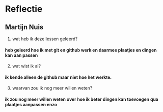 # Reflectie

## Martijn Nuis

1. wat heb ik deze lessen geleerd?
#### heb geleerd hoe ik met git en github werk en daarmee plaatjes en dingen kan aan passen

2. wat wist ik al?
#### ik kende alleen de github maar niet hoe het werkte.

3. waarvan zou ik nog meer willen weten?
#### ik zou nog meer willen weten over hoe ik beter dingen kan toevoegen qua plaatjes aanpassen enzo